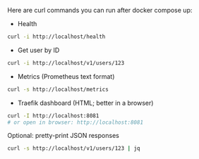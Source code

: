 Here are curl commands you can run after docker compose up:

- Health
```bash
curl -i http://localhost/health
```

- Get user by ID
```bash
curl -i http://localhost/v1/users/123
```

- Metrics (Prometheus text format)
```bash
curl -s http://localhost/metrics
```

- Traefik dashboard (HTML; better in a browser)
```bash
curl -I http://localhost:8081
# or open in browser: http://localhost:8081
```

Optional: pretty-print JSON responses
```bash
curl -s http://localhost/v1/users/123 | jq
```